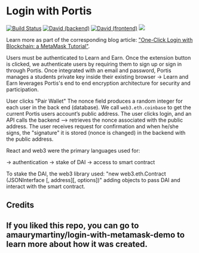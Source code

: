 # Login with Portis

[![Build Status](https://travis-ci.org/amaurymartiny/login-with-metamask-demo.svg?branch=master)](https://travis-ci.org/amaurymartiny/login-with-metamask-demo)
[![David (backend)](<https://img.shields.io/david/amaurymartiny/login-with-metamask-demo.svg?label=deps%20(backend)&path=packages/backend>)](https://david-dm.org/amaurymartiny/login-with-metamask-demo?path=packages/backend)
[![David (frontend)](<https://img.shields.io/david/amaurymartiny/login-with-metamask-demo.svg?label=deps%20(frontend)&path=packages/frontend>)](https://david-dm.org/amaurymartiny/login-with-metamask-demo?path=packages/frontend)
[![](https://img.shields.io/badge/Buy%20me%20a%20tree-%F0%9F%8C%B3-lightgreen)](https://offset.earth/amaurymartiny)

Learn more as part of the corresponding blog article: ["One-Click Login with Blockchain: a MetaMask Tutorial"](https://www.toptal.com/ethereum/one-click-login-flows-a-metamask-tutorial).

Users must be authenticated to Learn and Earn. Once the extension button is clicked, we authenticate users by requiring them to sign up or sign in through Portis. Once integrated with an email and password, Portis manages a students private key inside their existing browser → Learn and Earn leverages Portis's end to end encryption architecture for security and participation. 

User clicks "Pair Wallet" The nonce field produces a random integer for each user in the back end (database). We call `web3.eth.coinbase` to get the current Portis users account’s public address. The user clicks login, and an API calls the backend —>  retrieves the nonce associated with the public address. The user receives request for confirmation and when he/she signs, the "signature" it is stored (nonce is changed) in the backend with the public address. 

React and web3 were the primary languages used for:

→ authentication 
→ stake of DAI
→ access to smart contract 

To stake the DAI,  the web3 library used:
"new web3.eth.Contract (JSONInterface [, address][, options])" 
adding objects to pass DAI and interact with the smart contract. 



## Credits

If you liked this repo, you can go to amaurymartiny/login-with-metamask-demo to learn more about how it was created. 
---


